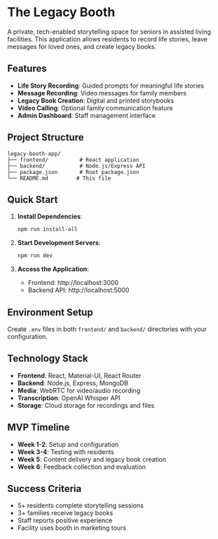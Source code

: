 # The Legacy Booth

A private, tech-enabled storytelling space for seniors in assisted living facilities. This application allows residents to record life stories, leave messages for loved ones, and create legacy books.

## Features

- **Life Story Recording**: Guided prompts for meaningful life stories
- **Message Recording**: Video messages for family members
- **Legacy Book Creation**: Digital and printed storybooks
- **Video Calling**: Optional family communication feature
- **Admin Dashboard**: Staff management interface

## Project Structure

```
legacy-booth-app/
├── frontend/          # React application
├── backend/           # Node.js/Express API
├── package.json       # Root package.json
└── README.md         # This file
```

## Quick Start

1. **Install Dependencies**:
   ```bash
   npm run install-all
   ```

2. **Start Development Servers**:
   ```bash
   npm run dev
   ```

3. **Access the Application**:
   - Frontend: http://localhost:3000
   - Backend API: http://localhost:5000

## Environment Setup

Create `.env` files in both `frontend/` and `backend/` directories with your configuration.

## Technology Stack

- **Frontend**: React, Material-UI, React Router
- **Backend**: Node.js, Express, MongoDB
- **Media**: WebRTC for video/audio recording
- **Transcription**: OpenAI Whisper API
- **Storage**: Cloud storage for recordings and files

## MVP Timeline

- **Week 1-2**: Setup and configuration
- **Week 3-4**: Testing with residents
- **Week 5**: Content delivery and legacy book creation
- **Week 6**: Feedback collection and evaluation

## Success Criteria

- 5+ residents complete storytelling sessions
- 3+ families receive legacy books
- Staff reports positive experience
- Facility uses booth in marketing tours 